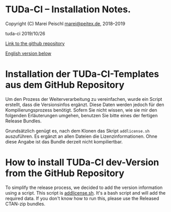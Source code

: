 # TUDa-CI – Installation Notes.

 Copyright (C) Marei Peischl <marei@peitex.de>, 2018–2019

 tuda-ci 2019/10/26

[Link to the github repository](https://github.com/tudace/tuda_latex_templates)

[English version below](#how-to-install-tuda-ci-dev-version-from-the-github-repository)

# Installation der TUDa-CI-Templates aus dem GitHub Repository

Um den Prozess der Weiterverarbeitung zu vereinfachen, wurde ein Script erstellt, dass die Versionsinfos ergänzt. Diese Daten werden jedoch für den Kompilierungsprozess benötigt. Sofern Sie nicht wissen, wie sie mir den folgenden Erläuterungen umgehen, benutzen Sie bitte eines der fertigen Release Bundles.

Grundsätzlich genügt es, nach dem Klonen das Skript `addlicense.sh` auszuführen. Es ergänzt an allen Dateien die Lizenzinformationen. Ohne diese Angabe ist das Bundle derzeit nicht kompiliertbar.

# How to install TUDa-CI dev-Version from the GitHub Repository

To simplify the release process, we decided to add the version information using a script. This script is [addlicense.sh](https://github.com/tudace/tuda_latex_templates/blob/master/addlicense.sh). It's a bash script and will add the required data. If you don't know how to run this, please use the Released CTAN-zip bundles.